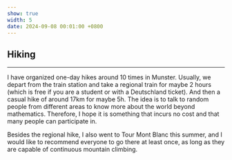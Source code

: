 ```yaml
---
show: true
width: 5
date: 2024-09-08 00:01:00 +0800
---
```


<div class="p-4">
    <h2>Hiking</h2>
    <hr />
    <p>
       I have organized one-day hikes around 10 times in Munster. Usually, we depart from the train station and take a regional train for maybe 2 hours (which is free if you are a student or with a Deutschland ticket). And then a casual hike of around 17km for maybe 5h.
The idea is to talk to random people from different areas to know more about the world beyond mathematics.
Therefore, I hope it is something that incurs no cost and that many people can participate in. 
    </p>
<p> 
  Besides the regional hike, I also went to Tour Mont Blanc this summer, and I would like to recommend everyone to go there at least once, as long as they are capable of continuous mountain climbing. 
</p>
</div>
